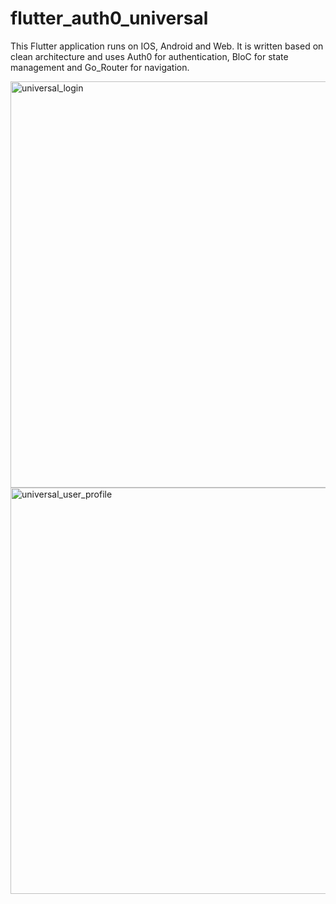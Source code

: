 # flutter_auth0_universal
This Flutter application runs on IOS, Android and Web.  It is written based on clean architecture and uses Auth0 for authentication, BloC for state management and Go_Router for navigation.

<img width="650" alt="universal_login" src="https://github.com/reyparma/flutter_auth0_universal/assets/5339530/669426be-d8c1-4430-bcaf-5ce2b7d9b085">

<img width="650" alt="universal_user_profile" src="https://github.com/reyparma/flutter_auth0_universal/assets/5339530/2e9f1eab-2104-4ffb-b17f-8cec19a9c5b9">
